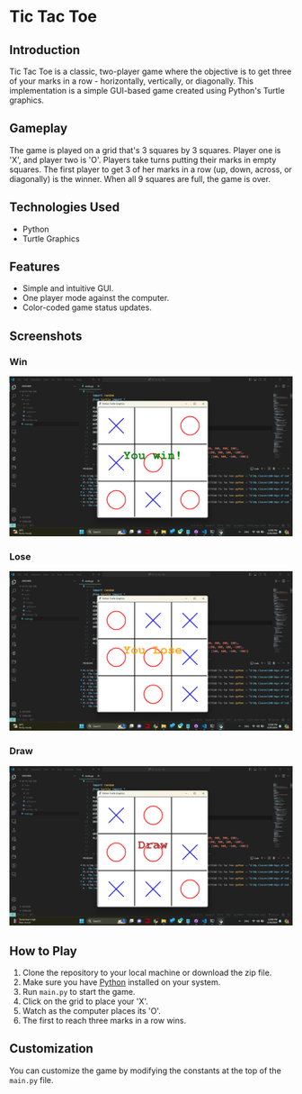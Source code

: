 # Tic Tac Toe

## Introduction
Tic Tac Toe is a classic, two-player game where the objective is to get three of your marks in a row - horizontally, vertically, or diagonally. This implementation is a simple GUI-based game created using Python's Turtle graphics.

## Gameplay
The game is played on a grid that's 3 squares by 3 squares. Player one is 'X', and player two is 'O'. Players take turns putting their marks in empty squares. The first player to get 3 of her marks in a row (up, down, across, or diagonally) is the winner. When all 9 squares are full, the game is over.

## Technologies Used
- Python
- Turtle Graphics

## Features
- Simple and intuitive GUI.
- One player mode against the computer.
- Color-coded game status updates.

## Screenshots
### Win
![You Win](screenshots/win.png)
### Lose
![You Lose](screenshots/lose.png)
### Draw
![Draw](screenshots/draw.png)

## How to Play
1. Clone the repository to your local machine or download the zip file.
2. Make sure you have [Python](https://www.python.org/) installed on your system.
3. Run `main.py` to start the game.
4. Click on the grid to place your 'X'.
5. Watch as the computer places its 'O'.
6. The first to reach three marks in a row wins.

## Customization
You can customize the game by modifying the constants at the top of the `main.py` file.
